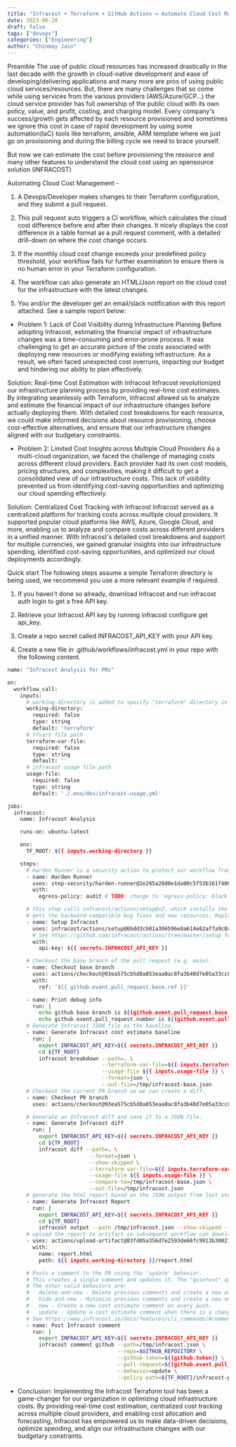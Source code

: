 ```yaml
---
title: "Infracost + Terraform + GitHub Actions = Automate Cloud Cost Management"
date: 2023-06-28
draft: false
tags: ["devops"]
categories: ["Engineering"]
author: "Chinmay Jain"
---
```

Preamble
The use of public cloud resources has increased drastically in the last decade with the growth in cloud-native development and ease of developing/delivering applications and many more are pros of using public cloud services/resources. But, there are many challenges that so come while using services from the various providers (AWS/Azure/GCP…) the cloud service provider has full ownership of the public cloud with its own policy, value, and profit, costing, and charging model. Every company's success/growth gets affected by each resource provisioned and sometimes we ignore this cost in case of rapid development by using some automation(IaC) tools like terraform, ansible, ARM template where we just go on provisioning and during the billing cycle we need to brace yourself.

But now we can estimate the cost before provisioning the resource and many other features to understand the cloud cost using an opensource solution (INFRACOST)

Automating Cloud Cost Management -
1. A Devops/Developer makes changes to their Terraform configuration, and they submit a pull request.

2. This pull request auto triggers a CI workflow, which calculates the cloud cost difference before and after their changes. It nicely displays the cost difference in a table format as a pull request comment, with a detailed drill-down on where the cost change occurs.

3. If the monthly cloud cost change exceeds your predefined policy threshold, your workflow fails for further examination to ensure there is no human error in your Terraform configuration.

4. The workflow can also generate an HTML/Json report on the cloud cost for the infrastructure with the latest changes.

5. You and/or the developer get an email/slack notification with this report attached. See a sample report below:


- Problem 1: Lack of Cost Visibility during Infrastructure Planning Before adopting Infracost, estimating the financial impact of infrastructure changes was a time-consuming and error-prone process. It was challenging to get an accurate picture of the costs associated with deploying new resources or modifying existing infrastructure. As a result, we often faced unexpected cost overruns, impacting our budget and hindering our ability to plan effectively.

Solution: Real-time Cost Estimation with Infracost Infracost revolutionized our infrastructure planning process by providing real-time cost estimates. By integrating seamlessly with Terraform, Infracost allowed us to analyze and estimate the financial impact of our infrastructure changes before actually deploying them. With detailed cost breakdowns for each resource, we could make informed decisions about resource provisioning, choose cost-effective alternatives, and ensure that our infrastructure changes aligned with our budgetary constraints.

- Problem 2: Limited Cost Insights across Multiple Cloud Providers As a multi-cloud organization, we faced the challenge of managing costs across different cloud providers. Each provider had its own cost models, pricing structures, and complexities, making it difficult to get a consolidated view of our infrastructure costs. This lack of visibility prevented us from identifying cost-saving opportunities and optimizing our cloud spending effectively.

Solution: Centralized Cost Tracking with Infracost Infracost served as a centralized platform for tracking costs across multiple cloud providers. It supported popular cloud platforms like AWS, Azure, Google Cloud, and more, enabling us to analyze and compare costs across different providers in a unified manner. With Infracost's detailed cost breakdowns and support for multiple currencies, we gained granular insights into our infrastructure spending, identified cost-saving opportunities, and optimized our cloud deployments accordingly.

Quick start
The following steps assume a simple Terraform directory is being used, we recommend you use a more relevant example if required.

1. If you haven't done so already, download Infracost and run infracost auth login to get a free API key.

2. Retrieve your Infracost API key by running infracost configure get api_key.

3. Create a repo secret called INFRACOST_API_KEY with your API key.

4. Create a new file in .github/workflows/infracost.yml in your repo with the following content.

```bash
name: "Infracost Analysis for PRs"

on:
  workflow_call:
    inputs:
      # working-directory is added to specify "terraform" directory in project source code as that's where the terraform files live.
      working-directory:
        required: false
        type: string
        default: 'terraform'
      # tfvars file path
      terraform-var-file:
        required: false
        type: string
        default: ''
      # infracost usage file path
      usage-file:
        required: false
        type: string
        default: './.env/dev/infracost-usage.yml'

jobs:
  infracost:
    name: Infracost Analysis

    runs-on: ubuntu-latest

    env:
      TF_ROOT: ${{ inputs.working-directory }}

    steps:
      # Harden Runner is a security action to protect our workflow from supply chain attacks
      - name: Harden Runner
        uses: step-security/harden-runner@2e205a28d0e1da00c5f53b161f4067b052c61f34
        with:
          egress-policy: audit # TODO: change to 'egress-policy: block' after couple of runs

      # this step calls infracost/actions/setup@v2, which installs the latest patch version of the Infracost CLI v0.10.x and
      # gets the backward-compatible bug fixes and new resources. Replacing the version number with git SHA is a security hardening measure.
      - name: Setup Infracost
        uses: infracost/actions/setup@6bdd3cb01a306596e8a614e62af7a9c0a133bc5c
        # See https://github.com/infracost/actions/tree/master/setup for other inputs
        with:
          api-key: ${{ secrets.INFRACOST_API_KEY }}

      # Checkout the base branch of the pull request (e.g. main).
      - name: Checkout base branch
        uses: actions/checkout@93ea575cb5d8a053eaa0ac8fa3b40d7e05a33cc8
        with:
          ref: '${{ github.event.pull_request.base.ref }}'

      - name: Print debug info
        run: |
          echo github base branch is ${{github.event.pull_request.base.ref}}
          echo github.event.pull_request.number is ${{github.event.pull_request.number}}
      # Generate Infracost JSON file as the baseline.
      - name: Generate Infracost cost estimate baseline
        run: |
          export INFRACOST_API_KEY=${{ secrets.INFRACOST_API_KEY }}
          cd ${TF_ROOT}
          infracost breakdown --path=. \
                              --terraform-var-file=${{ inputs.terraform-var-file }} \
                              --usage-file ${{ inputs.usage-file }} \
                              --format=json \
                              --out-file=/tmp/infracost-base.json
      # Checkout the current PR branch so we can create a diff.
      - name: Checkout PR branch
        uses: actions/checkout@93ea575cb5d8a053eaa0ac8fa3b40d7e05a33cc8

      # Generate an Infracost diff and save it to a JSON file.
      - name: Generate Infracost diff
        run: |
          export INFRACOST_API_KEY=${{ secrets.INFRACOST_API_KEY }}
          cd ${TF_ROOT}
          infracost diff --path=. \
                          --format=json \
                          --show-skipped \
                          --terraform-var-file=${{ inputs.terraform-var-file }} \
                          --usage-file ${{ inputs.usage-file }} \
                          --compare-to=/tmp/infracost-base.json \
                          --out-file=/tmp/infracost.json
      # generate the html report based on the JSON output from last step
      - name: Generate Infracost Report
        run: |
          export INFRACOST_API_KEY=${{ secrets.INFRACOST_API_KEY }}
          cd ${TF_ROOT}
          infracost output --path /tmp/infracost.json --show-skipped --format html --out-file report.html
      # upload the report to artifact so subsequent workflow can download the report and email it as attachment
      - uses: actions/upload-artifact@83fd05a356d7e2593de66fc9913b3002723633cb
        with:
          name: report.html
          path: ${{ inputs.working-directory }}/report.html

      # Posts a comment to the PR using the 'update' behavior.
      # This creates a single comment and updates it. The "quietest" option.
      # The other valid behaviors are:
      #   delete-and-new - Delete previous comments and create a new one.
      #   hide-and-new - Minimize previous comments and create a new one.
      #   new - Create a new cost estimate comment on every push.
      #   update - Update a cost estimate comment when there is a change in the cost estimate.
      # See https://www.infracost.io/docs/features/cli_commands/#comment-on-pull-requests for other options.
      - name: Post Infracost comment
        run: |
          export INFRACOST_API_KEY=${{ secrets.INFRACOST_API_KEY }}
          infracost comment github --path=/tmp/infracost.json \
                                   --repo=$GITHUB_REPOSITORY \
                                   --github-token=${{github.token}} \
                                   --pull-request=${{github.event.pull_request.number}} \
                                   --behavior=update \
                                   --policy-path=${TF_ROOT}/infracost-policy.rego
```

- Conclusion: Implementing the Infracost Terraform tool has been a game-changer for our organization in optimizing cloud infrastructure costs. By providing real-time cost estimation, centralized cost tracking across multiple cloud providers, and enabling cost allocation and forecasting, Infracost has empowered us to make data-driven decisions, optimize spending, and align our infrastructure changes with our budgetary constraints. 
